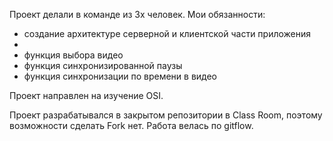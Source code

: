 Проект делали в команде из 3х человек.
Мои обязанности:
- создание архитектуре серверной и клиентской части приложения
- 
- функция выбора видео
- функция синхронизированной паузы
- функция синхронизации по времени в видео

Проект направлен на изучение OSI.

Проект разрабатывался в закрытом репозитории в Class Room,
поэтому возможности сделать Fork нет. Работа велась по gitflow.
